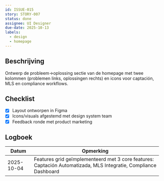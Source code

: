 ```yaml
---
id: ISSUE-015
story: STORY-007
status: done
assignee: UI Designer
due-date: 2025-10-13
labels:
  - design
  - homepage
---
```


## Beschrijving
Ontwerp de probleem→oplossing sectie van de homepage met twee kolommen (problemen links, oplossingen rechts) en icons voor captación, MLS en compliance workflows.

## Checklist
- [x] Layout ontworpen in Figma
- [x] Icons/visuals afgestemd met design system team
- [x] Feedback ronde met product marketing

## Logboek
| Datum | Opmerking |
|-------|-----------|
| 2025-10-04 | Features grid geïmplementeerd met 3 core features: Captación Automatizada, MLS Integratie, Compliance Dashboard |

